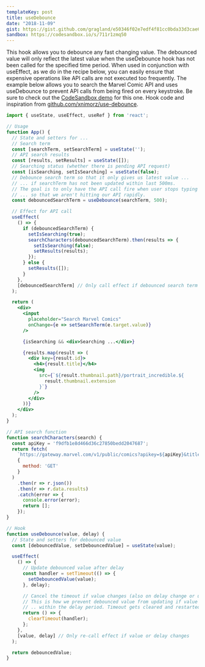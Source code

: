 ```yaml
---
templateKey: post
title: useDebounce
date: "2018-11-09"
gist: https://gist.github.com/gragland/e50346f02e7edf4f81cc0bda33d3cae6
sandbox: https://codesandbox.io/s/711r1zmq50
---
```


This hook allows you to debounce any fast changing value. The debounced value will only reflect the latest value when the useDebounce hook has not been called for the specified time period. When used in conjunction with useEffect, as we do in the recipe below, you can easily ensure that expensive operations like API calls are not executed too frequently. The example below allows you to search the Marvel Comic API and uses useDebounce to prevent API calls from being fired on every keystroke. Be sure to check out the [CodeSandbox demo](https://codesandbox.io/s/711r1zmq50) for this one. Hook code and inspiration from [github.com/xnimorz/use-debounce](https://github.com/xnimorz/use-debounce).

```jsx
import { useState, useEffect, useRef } from 'react';

// Usage
function App() {
  // State and setters for ...
  // Search term
  const [searchTerm, setSearchTerm] = useState('');
  // API search results
  const [results, setResults] = useState([]);
  // Searching status (whether there is pending API request)
  const [isSearching, setIsSearching] = useState(false);
  // Debounce search term so that it only gives us latest value ...
  // ... if searchTerm has not been updated within last 500ms.
  // The goal is to only have the API call fire when user stops typing ...
  // ... so that we aren't hitting our API rapidly.
  const debouncedSearchTerm = useDebounce(searchTerm, 500);

  // Effect for API call
  useEffect(
    () => {
      if (debouncedSearchTerm) {
        setIsSearching(true);
        searchCharacters(debouncedSearchTerm).then(results => {
          setIsSearching(false);
          setResults(results);
        });
      } else {
        setResults([]);
      }
    },
    [debouncedSearchTerm] // Only call effect if debounced search term changes
  );

  return (
    <div>
      <input
        placeholder="Search Marvel Comics"
        onChange={e => setSearchTerm(e.target.value)}
      />

      {isSearching && <div>Searching ...</div>}

      {results.map(result => (
        <div key={result.id}>
          <h4>{result.title}</h4>
          <img
            src={`${result.thumbnail.path}/portrait_incredible.${
              result.thumbnail.extension
            }`}
          />
        </div>
      ))}
    </div>
  );
}

// API search function
function searchCharacters(search) {
  const apiKey = 'f9dfb1e8d466d36c27850bedd2047687';
  return fetch(
    `https://gateway.marvel.com/v1/public/comics?apikey=${apiKey}&titleStartsWith=${search}`,
    {
      method: 'GET'
    }
  )
    .then(r => r.json())
    .then(r => r.data.results)
    .catch(error => {
      console.error(error);
      return [];
    });
}

// Hook
function useDebounce(value, delay) {
  // State and setters for debounced value
  const [debouncedValue, setDebouncedValue] = useState(value);

  useEffect(
    () => {
      // Update debounced value after delay
      const handler = setTimeout(() => {
        setDebouncedValue(value);
      }, delay);

      // Cancel the timeout if value changes (also on delay change or unmount)
      // This is how we prevent debounced value from updating if value is changed ...
      // .. within the delay period. Timeout gets cleared and restarted.
      return () => {
        clearTimeout(handler);
      };
    },
    [value, delay] // Only re-call effect if value or delay changes
  );

  return debouncedValue;
}
```
